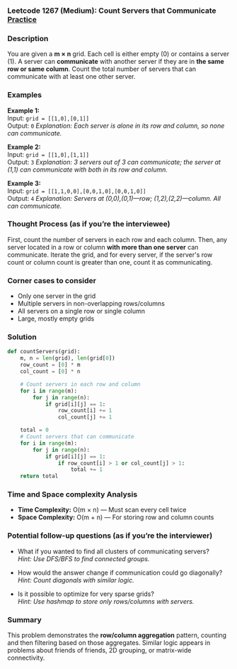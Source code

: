 ### Leetcode 1267 (Medium): Count Servers that Communicate [Practice](https://leetcode.com/problems/count-servers-that-communicate)

### Description  
You are given a **m × n** grid. Each cell is either empty (0) or contains a server (1). A server can **communicate** with another server if they are in **the same row or same column**. Count the total number of servers that can communicate with at least one other server.

### Examples  
**Example 1:**  
Input: `grid = [[1,0],[0,1]]`  
Output: `0`
*Explanation: Each server is alone in its row and column, so none can communicate.*

**Example 2:**  
Input: `grid = [[1,0],[1,1]]`  
Output: `3`
*Explanation: 3 servers out of 3 can communicate; the server at (1,1) can communicate with both in its row and column.*

**Example 3:**  
Input: `grid = [[1,1,0,0],[0,0,1,0],[0,0,1,0]]`  
Output: `4`
*Explanation: Servers at (0,0),(0,1)—row; (1,2),(2,2)—column. All can communicate.*

### Thought Process (as if you’re the interviewee)  
First, count the number of servers in each row and each column. Then, any server located in a row or column **with more than one server** can communicate. Iterate the grid, and for every server, if the server's row count or column count is greater than one, count it as communicating.

### Corner cases to consider  
- Only one server in the grid
- Multiple servers in non-overlapping rows/columns
- All servers on a single row or single column
- Large, mostly empty grids

### Solution

```python
def countServers(grid):
    m, n = len(grid), len(grid[0])
    row_count = [0] * m
    col_count = [0] * n

    # Count servers in each row and column
    for i in range(m):
        for j in range(n):
            if grid[i][j] == 1:
                row_count[i] += 1
                col_count[j] += 1

    total = 0
    # Count servers that can communicate
    for i in range(m):
        for j in range(n):
            if grid[i][j] == 1:
                if row_count[i] > 1 or col_count[j] > 1:
                    total += 1
    return total
```

### Time and Space complexity Analysis  
- **Time Complexity:** O(m × n) — Must scan every cell twice
- **Space Complexity:** O(m + n) — For storing row and column counts

### Potential follow-up questions (as if you’re the interviewer)  
- What if you wanted to find all clusters of communicating servers?  
  *Hint: Use DFS/BFS to find connected groups.*

- How would the answer change if communication could go diagonally?  
  *Hint: Count diagonals with similar logic.*

- Is it possible to optimize for very sparse grids?  
  *Hint: Use hashmap to store only rows/columns with servers.*

### Summary
This problem demonstrates the **row/column aggregation** pattern, counting and then filtering based on those aggregates. Similar logic appears in problems about friends of friends, 2D grouping, or matrix-wide connectivity.
